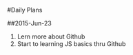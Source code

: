 #Daily Plans


##2015-Jun-23

1. Lern more about Github
2. Start to learning JS basics thru Github


